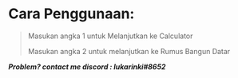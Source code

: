 # Cara Penggunaan:

> Masukan angka 1 untuk Melanjutkan ke Calculator
> 
> Masukan angka 2 untuk melanjutkan ke Rumus Bangun Datar

***Problem?
contact me
discord : lukarinki#8652***
